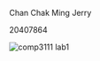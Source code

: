 Chan Chak Ming Jerry

20407864

![comp3111 lab1](https://github.com/ccm-99/comp3111-lab1-2020s/blob/master/comp3111%20lab1.png)